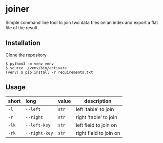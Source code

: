 # joiner

Simple command line tool to join two data files on an index and export a flat file of the result

## Installation

Clone the repository
```
$ python3 -m venv venv
$ source ./venv/bin/activate
(venv) $ pip install -r requirements.txt
```

## Usage

| short | long          | value | description            |
|:----- |:------------- | ----- | ---------------------- |
| `-l`  | `--left`      | `str` | left 'table' to join   |
| `-r`  | `--right`     | `str` | right 'table' to join  |
| `-lk` | `--left-key`  | `str` | left field to join on  |
| `-rk` | `--right-key` | `str` | right field to join on |


